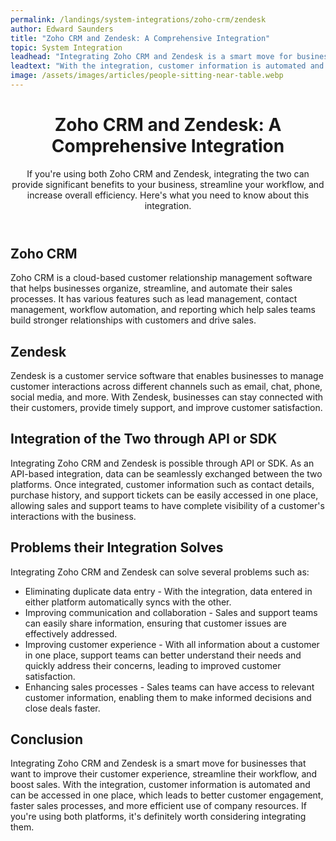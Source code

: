 ```yaml
---
permalink: /landings/system-integrations/zoho-crm/zendesk
author: Edward Saunders
title: "Zoho CRM and Zendesk: A Comprehensive Integration"
topic: System Integration
leadhead: "Integrating Zoho CRM and Zendesk is a smart move for businesses that want to improve their customer experience, streamline their workflow, and boost sales"
leadtext: "With the integration, customer information is automated and can be accessed in one place, which leads to better customer engagement, faster sales processes, and more efficient use of company resources. If you're using both platforms, it's definitely worth considering integrating them."
image: /assets/images/articles/people-sitting-near-table.webp
---
```

<div class="arttext">	<header>
		<h1>Zoho CRM and Zendesk: A Comprehensive Integration</h1>
		<p>If you're using both Zoho CRM and Zendesk, integrating the two can provide significant benefits to your business, streamline your workflow, and increase overall efficiency. Here's what you need to know about this integration.</p>
	</header>
	<section>
		<h2>Zoho CRM</h2>
		<p>Zoho CRM is a cloud-based customer relationship management software that helps businesses organize, streamline, and automate their sales processes. It has various features such as lead management, contact management, workflow automation, and reporting which help sales teams build stronger relationships with customers and drive sales.</p>
	</section>
	<section>
		<h2>Zendesk</h2>
		<p>Zendesk is a customer service software that enables businesses to manage customer interactions across different channels such as email, chat, phone, social media, and more. With Zendesk, businesses can stay connected with their customers, provide timely support, and improve customer satisfaction.</p>
	</section>
	<section>
		<h2>Integration of the Two through API or SDK</h2>
		<p>Integrating Zoho CRM and Zendesk is possible through API or SDK. As an API-based integration, data can be seamlessly exchanged between the two platforms. Once integrated, customer information such as contact details, purchase history, and support tickets can be easily accessed in one place, allowing sales and support teams to have complete visibility of a customer's interactions with the business.</p>
	</section>
	<section>
		<h2>Problems their Integration Solves</h2>
		<p>Integrating Zoho CRM and Zendesk can solve several problems such as:</p>
		<ul>
			<li>Eliminating duplicate data entry - With the integration, data entered in either platform automatically syncs with the other.</li>
			<li>Improving communication and collaboration - Sales and support teams can easily share information, ensuring that customer issues are effectively addressed.</li>
			<li>Improving customer experience - With all information about a customer in one place, support teams can better understand their needs and quickly address their concerns, leading to improved customer satisfaction.</li>
			<li>Enhancing sales processes - Sales teams can have access to relevant customer information, enabling them to make informed decisions and close deals faster.</li>
		</ul>
	</section>
	<section>
		<h2>Conclusion</h2>
		<p>Integrating Zoho CRM and Zendesk is a smart move for businesses that want to improve their customer experience, streamline their workflow, and boost sales. With the integration, customer information is automated and can be accessed in one place, which leads to better customer engagement, faster sales processes, and more efficient use of company resources. If you're using both platforms, it's definitely worth considering integrating them.</p>
	</section>
</div>